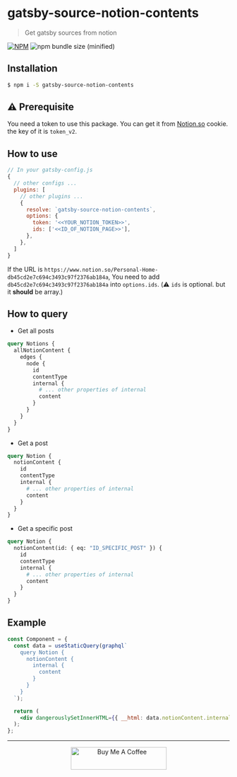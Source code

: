 # gatsby-source-notion-contents
> Get gatsby sources from notion

[![NPM](https://img.shields.io/npm/v/gatsby-source-notion-contents.svg?style=flat)](https://npmjs.org/package/gatsby-source-notion-contents)
![npm bundle size (minified)](https://img.shields.io/bundlephobia/min/gatsby-source-notion-contents.svg)

## Installation
```sh
$ npm i -S gatsby-source-notion-contents
```

## ⚠️ Prerequisite
You need a token to use this package.
You can get it from [Notion.so](https://www.notion.so/) cookie. the key of it is `token_v2`.

## How to use
```js
// In your gatsby-config.js
{
  // other configs ...
  plugins: [
    // other plugins ...
    {
      resolve: `gatsby-source-notion-contents`,
      options: {
        token: '<<YOUR_NOTION_TOKEN>>',
        ids: ['<<ID_OF_NOTION_PAGE>>'],
      },
    },
  ]
}
```

If the URL is `https://www.notion.so/Personal-Home-db45cd2e7c694c3493c97f2376ab184a`,
You need to add `db45cd2e7c694c3493c97f2376ab184a` into `options.ids`.
(⚠️ `ids` is optional. but it **should** be array.)

## How to query
- Get all posts

```graphql
query Notions {
  allNotionContent {
    edges {
      node {
        id
        contentType
        internal {
          # ... other properties of internal
          content
        }
      }
    }
  }
}
```

- Get a post

```graphql
query Notion {
  notionContent {
    id
    contentType
    internal {
      # ... other properties of internal
      content
    }
  }
}
```

- Get a specific post

```graphql
query Notion {
  notionContent(id: { eq: "ID_SPECIFIC_POST" }) {
    id
    contentType
    internal {
      # ... other properties of internal
      content
    }
  }
}
```


## Example
```jsx
const Component = {
  const data = useStaticQuery(graphql`
    query Notion {
      notionContent {
        internal {
          content
        }
      }
    }
  `);

  return (
    <div dangerouslySetInnerHTML={{ __html: data.notionContent.internal.content }} />
  );
};
```

---

<p align="center">
  <a href="https://www.buymeacoffee.com/dQ3sAxl" target="_blank">
    <img src="https://cdn.buymeacoffee.com/buttons/default-orange.png" alt="Buy Me A Coffee" width="217" height="51" />
  </a>
</p>
